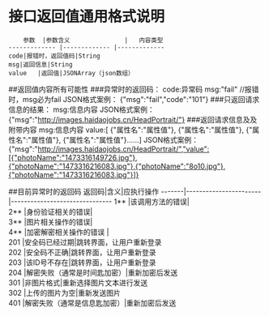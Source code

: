 # 接口返回值通用格式说明
		参数	|参数含义				|	内容类型					
	------------- |------------- |------------- 
	code|报错时，返回值码|String
	msg|返回信息|String
	value	|返回值|JSONArray（json数组）
	
##返回值内容所有可能性
###异常时的返回码：
	code:异常码
	msg:"fail"	//报错时，msg必为fail
	JSON格式案例：
	{"msg":"fail","code":"101"}
###只返回请求信息的结果：
	msg:信息内容
	JSON格式案例：
	{"msg":"http://images.haidaojobs.cn/HeadPortrait/"}
###返回请求信息及及附带内容
	msg:信息内容
	value:[ {"属性名":"属性值"},
				{"属性名":"属性值"},
				{"属性名":"属性值"},
				{"属性名":"属性值"}……]
	JSON格式案例：
	{"msg":"http://images.haidaojobs.cn/HeadPortrait/","value":[{"photoName":"1473316149726.jpg"},{"photoName":"1473316216083.jpg"},{"photoName":"8o10.jpg"},{"photoName":"1473316216083.jpg"}]}
	
##目前异常时的返回码
	返回码|含义|应执行操作
	-------|-----------------------|-------------------------------
	1**	|该调用方法的错误|										
	2**	|身份验证相关的错误|										
	3**	|图片相关操作的错误|										
	4**	|加密解密相关操作的错误	|										
	201	|安全码已经过期|跳转界面，让用户重新登录					
	202	|安全码不正确|跳转界面，让用户重新登录					
	203	|该ID号不存在|跳转界面，让用户重新登录					
	204	|解密失败（通常是时间匙加密）|重新加密后发送							
	301	|非图片格式|重新选择图片文本进行发送					
	302	|上传的图片为空|重新发送图片								
	401	|解密失败（通常是信息匙加密）|重新加密后发送							
